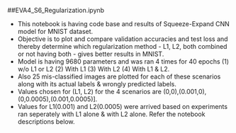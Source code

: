 ##EVA4_S6_Regularization.ipynb

- This notebook is having code base and results of Squeeze-Expand CNN model for MNIST dataset.
- Objective is to plot and compare validation accuracies and test loss and thereby determine which regularization method - L1, L2, both combined or not having both - gives better results in MNIST.
- Model is having 9680 parameters and was ran 4 times for 40 epochs (1) w/o L1 or L2 (2) With L1 (3) With L2 (4) With L1 & L2.
- Also 25 mis-classified images are plotted for each of these scenarios along with its actual labels & wrongly predicted labels.
- Values chosen for (L1, L2) for the 4 scenarios are (0,0),(0.001,0),(0,0.0005),(0.001,0.0005)].
- Values for L1(0.001) and L2(0.0005) were arrived based on experiments ran seperately with L1 alone & with L2 alone. Refer the notebook descriptions below.
